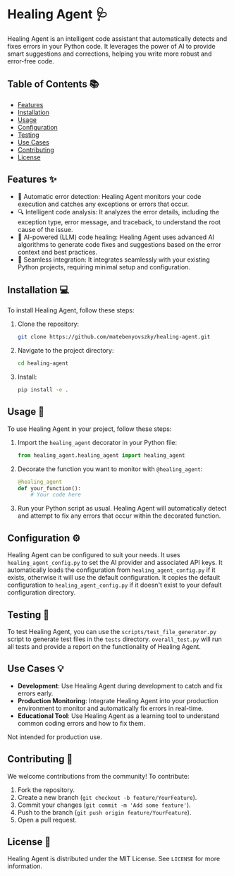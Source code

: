 # Healing Agent 🩺

Healing Agent is an intelligent code assistant that automatically detects and fixes errors in your Python code. It leverages the power of AI to provide smart suggestions and corrections, helping you write more robust and error-free code.

## Table of Contents 📚

- [Features](#features-✨)
- [Installation](#installation-💻)
- [Usage](#usage-🔧)
- [Configuration](#configuration-⚙️)
- [Testing](#testing-🧪)
- [Use Cases](#use-cases-💡)
- [Contributing](#contributing-🤝)
- [License](#license-📜)

## Features ✨

- 🚨 Automatic error detection: Healing Agent monitors your code execution and catches any exceptions or errors that occur.
- 🔍 Intelligent code analysis: It analyzes the error details, including the exception type, error message, and traceback, to understand the root cause of the issue.
- 🧠 AI-powered (LLM) code healing: Healing Agent uses advanced AI algorithms to generate code fixes and suggestions based on the error context and best practices.
- 🔧 Seamless integration: It integrates seamlessly with your existing Python projects, requiring minimal setup and configuration.

## Installation 💻

To install Healing Agent, follow these steps:

1. Clone the repository:
   ```bash
   git clone https://github.com/matebenyovszky/healing-agent.git
   ```

2. Navigate to the project directory:
   ```bash
   cd healing-agent
   ```

3. Install:
   ```bash
   pip install -e .
   ```

## Usage 🔧

To use Healing Agent in your project, follow these steps:

1. Import the `healing_agent` decorator in your Python file:
   ```python
   from healing_agent.healing_agent import healing_agent
   ```

2. Decorate the function you want to monitor with `@healing_agent`:
   ```python
   @healing_agent
   def your_function():
       # Your code here
   ```

3. Run your Python script as usual. Healing Agent will automatically detect and attempt to fix any errors that occur within the decorated function.

## Configuration ⚙️

Healing Agent can be configured to suit your needs. It uses `healing_agent_config.py` to set the AI provider and associated API keys. It automatically loads the configuration from `healing_agent_config.py` if it exists, otherwise it will use the default configuration. It copies the default configuration to `healing_agent_config.py` if it doesn't exist to your default configuration directory.

## Testing 🧪

To test Healing Agent, you can use the `scripts/test_file_generator.py` script to generate test files in the `tests` directory. `overall_test.py` will run all tests and provide a report on the functionality of Healing Agent.

## Use Cases 💡

- **Development**: Use Healing Agent during development to catch and fix errors early.
- **Production Monitoring**: Integrate Healing Agent into your production environment to monitor and automatically fix errors in real-time.
- **Educational Tool**: Use Healing Agent as a learning tool to understand common coding errors and how to fix them.

Not intended for production use.

## Contributing 🤝

We welcome contributions from the community! To contribute:

1. Fork the repository.
2. Create a new branch (`git checkout -b feature/YourFeature`).
3. Commit your changes (`git commit -m 'Add some feature'`).
4. Push to the branch (`git push origin feature/YourFeature`).
5. Open a pull request.

## License 📜

Healing Agent is distributed under the MIT License. See `LICENSE` for more information.